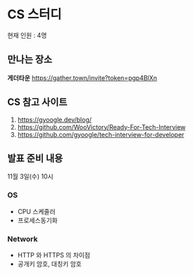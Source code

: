 # CS 스터디

현재 인원 : 4명

## 만나는 장소

__게더타운__
https://gather.town/invite?token=pgp4BlXn

## CS 참고 사이트
1. https://gyoogle.dev/blog/
2. https://github.com/WooVictory/Ready-For-Tech-Interview
3. https://github.com/gyoogle/tech-interview-for-developer


## 발표 준비 내용 
11월 3일(수) 10시
### OS
- CPU 스케줄러
- 프로세스동기화

### Network
- HTTP 와 HTTPS 의 차이점
- 공개키 암호, 대칭키 암호
